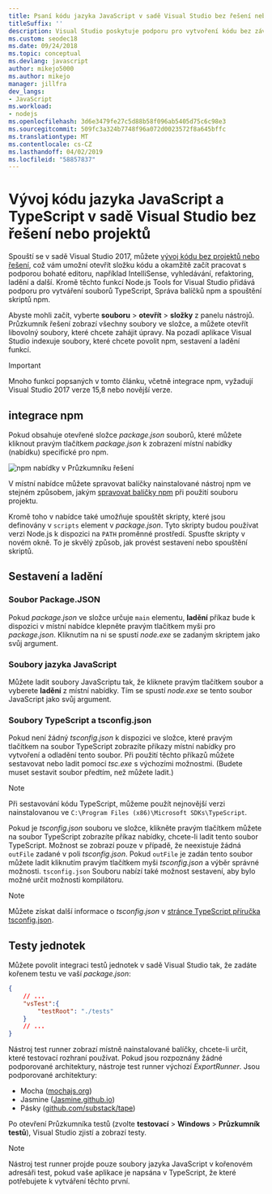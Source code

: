 ```yaml
---
title: Psaní kódu jazyka JavaScript v sadě Visual Studio bez řešení nebo projektu
titleSuffix: ''
description: Visual Studio poskytuje podporu pro vytvoření kódu bez závislosti na soubor projektu nebo soubor řešení
ms.custom: seodec18
ms.date: 09/24/2018
ms.topic: conceptual
ms.devlang: javascript
author: mikejo5000
ms.author: mikejo
manager: jillfra
dev_langs:
- JavaScript
ms.workload:
- nodejs
ms.openlocfilehash: 3d6e3479fe27c5d88b58f096ab5405d75c6c98e3
ms.sourcegitcommit: 509fc3a324b7748f96a072d0023572f8a645bffc
ms.translationtype: MT
ms.contentlocale: cs-CZ
ms.lasthandoff: 04/02/2019
ms.locfileid: "58857837"
---
```

# <a name="develop-javascript-and-typescript-code-in-visual-studio-without-solutions-or-projects"></a>Vývoj kódu jazyka JavaScript a TypeScript v sadě Visual Studio bez řešení nebo projektů

Spouští se v sadě Visual Studio 2017, můžete [vývoj kódu bez projektů nebo řešení](../ide/develop-code-in-visual-studio-without-projects-or-solutions.md), což vám umožní otevřít složku kódu a okamžitě začít pracovat s podporou bohaté editoru, například IntelliSense, vyhledávání, refaktoring, ladění a další. Kromě těchto funkcí Node.js Tools for Visual Studio přidává podporu pro vytváření souborů TypeScript, Správa balíčků npm a spouštění skriptů npm.

Abyste mohli začít, vyberte **souboru** > **otevřít** > **složky** z panelu nástrojů. Průzkumník řešení zobrazí všechny soubory ve složce, a můžete otevřít libovolný soubory, které chcete zahájit úpravy. Na pozadí aplikace Visual Studio indexuje soubory, které chcete povolit npm, sestavení a ladění funkcí.

> [!IMPORTANT]
> Mnoho funkcí popsaných v tomto článku, včetně integrace npm, vyžadují Visual Studio 2017 verze 15,8 nebo novější verze.

## <a name="npm-integration"></a>integrace npm

Pokud obsahuje otevřené složce *package.json* souborů, které můžete kliknout pravým tlačítkem *package.json* k zobrazení místní nabídky (nabídku) specifické pro npm.

![npm nabídky v Průzkumníku řešení](../javascript/media/solution-explorer-npm-ctx.png)

V místní nabídce můžete spravovat balíčky nainstalované nástroj npm ve stejném způsobem, jakým [spravovat balíčky npm](npm-package-management.md) při použití souboru projektu.

Kromě toho v nabídce také umožňuje spouštět skripty, které jsou definovány v `scripts` element v *package.json*. Tyto skripty budou používat verzi Node.js k dispozici na `PATH` proměnné prostředí. Spusťte skripty v novém okně. To je skvělý způsob, jak provést sestavení nebo spouštění skriptů.

## <a name="build-and-debug"></a>Sestavení a ladění

### <a name="packagejson"></a>Soubor Package.JSON
Pokud *package.json* ve složce určuje `main` elementu, **ladění** příkaz bude k dispozici v místní nabídce klepněte pravým tlačítkem myši pro *package.json*.
Kliknutím na ni se spustí *node.exe* se zadaným skriptem jako svůj argument.

### <a name="javascript-files"></a>Soubory jazyka JavaScript
Můžete ladit soubory JavaScriptu tak, že kliknete pravým tlačítkem soubor a vyberete **ladění** z místní nabídky. Tím se spustí *node.exe* se tento soubor JavaScript jako svůj argument.

### <a name="typescript-files-and-tsconfigjson"></a>Soubory TypeScript a tsconfig.json
Pokud není žádný *tsconfig.json* k dispozici ve složce, které pravým tlačítkem na soubor TypeScript zobrazíte příkazy místní nabídky pro vytvoření a odladění tento soubor. Při použití těchto příkazů můžete sestavovat nebo ladit pomocí *tsc.exe* s výchozími možnostmi. (Budete muset sestavit soubor předtím, než můžete ladit.)

> [!NOTE]
> Při sestavování kódu TypeScript, můžeme použít nejnovější verzi nainstalovanou ve `C:\Program Files (x86)\Microsoft SDKs\TypeScript`.

Pokud je *tsconfig.json* souboru ve složce, klikněte pravým tlačítkem můžete na soubor TypeScript zobrazíte příkaz nabídky, chcete-li ladit tento soubor TypeScript. Možnost se zobrazí pouze v případě, že neexistuje žádná `outFile` zadané v poli *tsconfig.json*. Pokud `outFile` je zadán tento soubor můžete ladit kliknutím pravým tlačítkem myši *tsconfig.json* a výběr správné možnosti. `tsconfig.json` Souboru nabízí také možnost sestavení, aby bylo možné určit možnosti kompilátoru.

> [!NOTE]
> Můžete získat další informace o *tsconfig.json* v [stránce TypeScript příručka tsconfig.json](https://www.typescriptlang.org/docs/handbook/tsconfig-json.html).

## <a name="unit-tests"></a>Testy jednotek
Můžete povolit integraci testů jednotek v sadě Visual Studio tak, že zadáte kořenem testu ve vaší *package.json*:

```json
{
    // ...
    "vsTest":{
        "testRoot": "./tests"
    }
    // ...
}
```

Nástroj test runner zobrazí místně nainstalované balíčky, chcete-li určit, které testovací rozhraní používat.
Pokud jsou rozpoznány žádné podporované architektury, nástroje test runner výchozí *ExportRunner*. Jsou podporované architektury:
* Mocha ([mochajs.org](http://mochajs.org/))
* Jasmine ([Jasmine.github.io](https://jasmine.github.io/))
* Pásky ([github.com/substack/tape](https://github.com/substack/tape))

Po otevření Průzkumníka testů (zvolte **testovací** > **Windows** > **Průzkumník testů**), Visual Studio zjistí a zobrazí testy.

> [!NOTE]
> Nástroj test runner projde pouze soubory jazyka JavaScript v kořenovém adresáři test, pokud vaše aplikace je napsána v TypeScript, že které potřebujete k vytváření těchto první.
